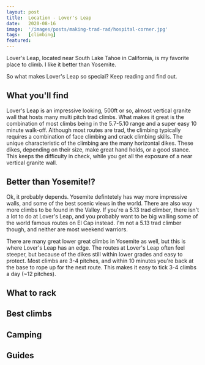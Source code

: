 ```yaml
---
layout: post
title:  Location - Lover's Leap
date:   2020-08-16
image:  '/images/posts/making-trad-rad/hospital-corner.jpg'
tags:   [climbing]
featured:
---
```


Lover's Leap, located near South Lake Tahoe in California, is my favorite place to climb.
I like it better than Yosemite. 

So what makes Lover's Leap so special?
Keep reading and find out.

What you'll find
-----

Lover's Leap is an impressive looking, 500ft or so, almost vertical granite wall that hosts many multi pitch trad climbs. 
What makes it great is the combination of most climbs being in the 5.7-5.10 range and a super easy 10 minute walk-off.
Although most routes are trad, the climbing typically requires a combination of face climbing and crack climbing skills.
The unique characteristic of the climbing are the many horizontal dikes.
These dikes, depending on their size, make great hand holds, or a good stance.
This keeps the difficulty in check, while you get all the exposure of a near vertical granite wall.

Better than Yosemite!?
----

Ok, it probably depends.
Yosemite defintetely has way more impressive walls, and some of the best scenic views in the world. 
There are also way more climbs to be found in the Valley.
If you're a 5.13 trad climber, there isn't a lot to do at Lover's Leap, and you probably want to be big walling some of the world famous routes on El Cap instead.
I'm not a 5.13 trad climber though, and neither are most weekend warriors.

There are many great lower great climbs in Yosemite as well, but this is where Lover's Leap has an edge. 
The routes at Lover's Leap often feel steeper, but because of the dikes still within lower grades and easy to protect.
Most climbs are 3-4 pitches, and within 10 minutes you're back at the base to rope up for the next route.
This makes it easy to tick 3-4 climbs a day (~12 pitches).



What to rack
------

Best climbs
------

Camping
------

Guides
-----

